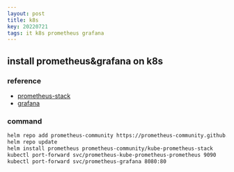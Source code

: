 ```yaml
---
layout: post
title: k8s
key: 20220721
tags: it k8s prometheus grafana
---
```


## install prometheus&grafana on k8s

### reference

* [prometheus-stack](https://github.com/prometheus-community/helm-charts/tree/main/charts/kube-prometheus-stack)
* [grafana](https://grafana.com/docs/grafana-cloud/kubernetes-monitoring/prometheus/helm-operator-migration/)

### command

```bash
helm repo add prometheus-community https://prometheus-community.github.io/helm-charts
helm repo update
helm install prometheus prometheus-community/kube-prometheus-stack
kubectl port-forward svc/prometheus-kube-prometheus-prometheus 9090
kubectl port-forward svc/prometheus-grafana 8080:80
```
